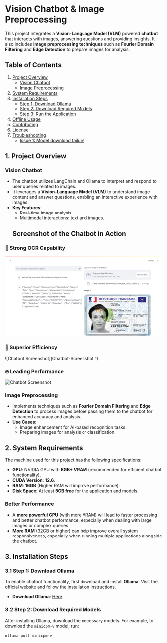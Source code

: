 # Vision Chatbot & Image Preprocessing

This project integrates a **Vision-Language Model (VLM)** powered **chatbot** that interacts with images, answering questions and providing insights. It also includes **image preprocessing techniques** such as **Fourier Domain Filtering** and **Edge Detection** to prepare images for analysis.

## Table of Contents
1. [Project Overview](#1-project-overview)
   - [Vision Chatbot](#vision-chatbot)
   - [Image Preprocessing](#image-preprocessing)
2. [System Requirements](#2-system-requirements)
3. [Installation Steps](#3-installation-steps)
   - [Step 1: Download Ollama](#31-step-1-download-ollama)
   - [Step 2: Download Required Models](#32-step-2-download-required-models)
   - [Step 3: Run the Application](#33-step-3-run-the-application)
4. [Offline Usage](#4-offline-usage)
5. [Contributing](#5-contributing)
6. [License](#6-license)
7. [Troubleshooting](#7-troubleshooting)
   - [Issue 1: Model download failure](#issue-1-model-download-failure)

## 1. Project Overview

### Vision Chatbot
- The chatbot utilizes LangChain and Ollama to interpret and respond to user queries related to images.
- It leverages a **Vision-Language Model (VLM)** to understand image content and answer questions, enabling an interactive experience with images.
- **Key Features**:
  - Real-time image analysis.
  - Multimodal interactions: text and images.
  ## Screenshot of the Chatbot in Action
 ### 💪 Strong OCR Capability
![Chatbot Screenshot](Chatbot-Screenshot)
### 🚀 Superior Efficiency
![Chatbot Screenshot](Chatbot-Screenshot 1)
### 🔥 Leading Performance
![Chatbot Screenshot](screenshot-math)
### Image Preprocessing
- Implements techniques such as **Fourier Domain Filtering** and **Edge Detection** to process images before passing them to the chatbot for enhanced accuracy and analysis.
- **Use Cases**: 
  - Image enhancement for AI-based recognition tasks.
  - Preparing images for analysis or classification.

## 2. System Requirements

The machine used for this project has the following specifications:

- **GPU**: NVIDIA GPU with **6GB+ VRAM** (recommended for efficient chatbot functionality).
- **CUDA Version**: **12.6**.
- **RAM**: **16GB** (Higher RAM will improve performance).
- **Disk Space**: At least **5GB free** for the application and models.

### **Better Performance**
- A **more powerful GPU** (with more VRAM) will lead to faster processing and better chatbot performance, especially when dealing with large images or complex queries.
- **More RAM** (32GB or higher) can help improve overall system responsiveness, especially when running multiple applications alongside the chatbot.

## 3. Installation Steps

### 3.1 Step 1: Download Ollama
To enable chatbot functionality, first download and install **Ollama**. Visit the official website and follow the installation instructions.

- **Download Ollama**: [Here](https://www.ollama.com).

### 3.2 Step 2: Download Required Models
After installing Ollama, download the necessary models. For example, to download the `minicpm-v` model, run:
```bash
ollama pull minicpm-v
